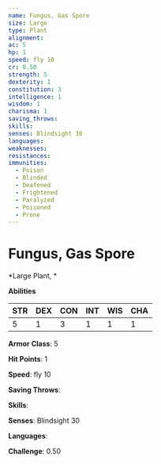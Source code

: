 ```yaml
---
name: Fungus, Gas Spore
size: Large
type: Plant
alignment: 
ac: 5
hp: 1
speed: fly 10
cr: 0.50
strength: 5
dexterity: 1
constitution: 3
intelligence: 1
wisdom: 1
charisma: 1
saving_throws: 
skills: 
senses: Blindsight 30
languages: 
weaknesses:
resistances:
immunities:
  - Poison
  - Blinded
  - Deafened
  - Frightened
  - Paralyzed
  - Poisoned
  - Prone
---
```


# Fungus, Gas Spore

*Large Plant, *

**Abilities**

| STR | DEX | CON | INT | WIS | CHA |
| --- | --- | --- | --- | --- | --- |
| 5 | 1 | 3 | 1 | 1 | 1 |

**Armor Class**: 5

**Hit Points**: 1

**Speed**: fly 10

**Saving Throws**: 

**Skills**: 

**Senses**: Blindsight 30

**Languages**: 

**Challenge**: 0.50

